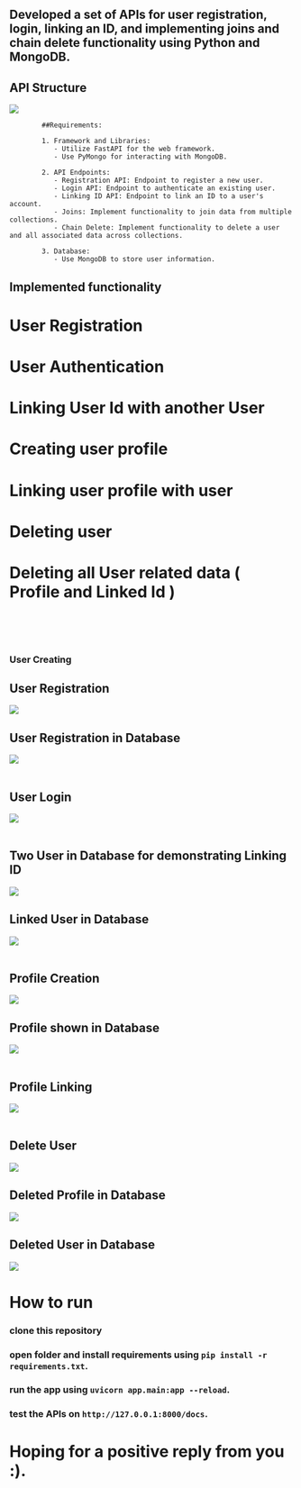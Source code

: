 ## Developed a set of APIs for user registration, login, linking an ID, and implementing joins and chain delete functionality using Python and MongoDB.

<h2>API Structure</h2>
<img src="./assets/api structure on swagger.png">

            ##Requirements:

            1. Framework and Libraries:
               - Utilize FastAPI for the web framework.
               - Use PyMongo for interacting with MongoDB.

            2. API Endpoints:
               - Registration API: Endpoint to register a new user.
               - Login API: Endpoint to authenticate an existing user.
               - Linking ID API: Endpoint to link an ID to a user's account.
               - Joins: Implement functionality to join data from multiple collections.
               - Chain Delete: Implement functionality to delete a user and all associated data across collections.

            3. Database:
               - Use MongoDB to store user information.

## Implemented functionality

# User Registration

# User Authentication

# Linking User Id with another User

# Creating user profile

# Linking user profile with user

# Deleting user

# Deleting all User related data ( Profile and Linked Id )


<br/>
<br/>
<br/>

### User Creating

<div>
<h2> User Registration</h2>
<img src="./assets/create.png">
<br/>
<h2> User Registration in Database</h2>
<img src="./assets/create_db.png">
<br/>
<br/>
<h2> User Login</h2>
<img src="./assets/login.png">
<br/>
<br/>
<h2> Two User in Database for demonstrating Linking ID </h2>
<img src="./assets/id linking.png">
<br/>
<h2>Linked User in Database</h2>
<img src="./assets/linkeddb.png">
<br/>
<br/>
<h2>Profile Creation</h2>
<img src="./assets/profile.png">
<br/>
<h2>Profile shown in Database</h2>
<img src="./assets/profiledb.png">
<br/>
<br/>
<h2> Profile Linking</h2>
<img src="./assets/profilelinking.png">
<br/>
<br/>
<h2>Delete User</h2>
<img src="./assets/deleteuser.png">
<br/>
<h2>Deleted Profile in Database</h2>
<img src="./assets/delete_profilesb.png">
<br/>
<h2>Deleted User in Database</h2>
<img src="./assets/deleteuser.png">
</div>

# How to run
 ### clone this repository
 ### open folder and install requirements using `pip install -r requirements.txt`.
 ### run the app using `uvicorn app.main:app --reload`.
 ### test the APIs on `http://127.0.0.1:8000/docs`.


# Hoping for a positive reply from you :).




